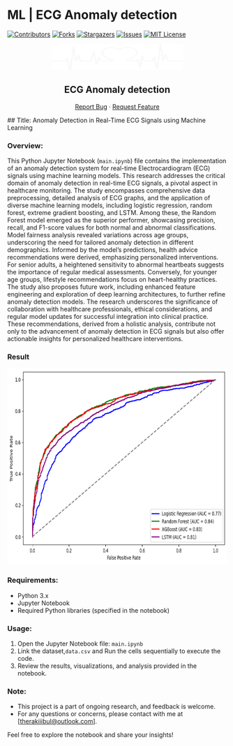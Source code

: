 # ML | ECG Anomaly detection
[![Contributors](https://img.shields.io/github/contributors/rakiiibul/MLECG.svg?style=for-the-badge)](https://github.com/rakiiibul/MLECG/graphs/contributors) [![Forks](https://img.shields.io/github/forks/rakiiibul/MLECG.svg?style=for-the-badge)](https://github.com/rakiiibul/MLECG/network/members) [![Stargazers](https://img.shields.io/github/stars/rakiiibul/MLECG.svg?style=for-the-badge)](https://github.com/rakiiibul/MLECG/stargazers) [![Issues](https://img.shields.io/github/issues/rakiiibul/MLECG.svg?style=for-the-badge)](https://github.com/rakiiibul/MLECG/issues) [![MIT License](https://img.shields.io/github/license/rakiiibul/MLECG.svg?style=for-the-badge)](https://github.com/rakiiibul/MLECG/blob/master/LICENSE)
<div id="top"></div>
<div align="center">
<a href="https://github.com/rakiiibul/MLECG">
<img src="img/logo.png" alt="Logo" width="300" height="60"></a>

<h2 align="center">
ECG Anomaly detection
</h2>

<p align="center">

<a href="https://github.com/rakiiibul/MLECG/issues">Report
Bug</a> ·
<a href="https://github.com/rakiiibul/MLECG/issues">Request
Feature</a>

</p>
</div>
## Title: Anomaly Detection in Real-Time ECG Signals using Machine Learning

### Overview:

This Python Jupyter Notebook (`main.ipynb`) file contains the implementation of an anomaly detection system for real-time Electrocardiogram (ECG) signals using machine learning models. This research addresses the critical domain of anomaly detection in real-time ECG signals, a pivotal aspect in healthcare monitoring. The study encompasses comprehensive data preprocessing, detailed analysis of ECG graphs, and the application of diverse machine learning models, including logistic regression, random forest, extreme gradient boosting, and LSTM. Among these, the Random Forest model emerged as the superior performer, showcasing precision, recall, and F1-score values for both normal and abnormal classifications. Model fairness analysis revealed variations across age groups, underscoring the need for tailored anomaly detection in different demographics. Informed by the model’s predictions, health advice recommendations were derived, emphasizing personalized interventions. For senior adults, a heightened sensitivity to abnormal heartbeats suggests the importance of regular medical assessments. Conversely, for younger age groups, lifestyle recommendations focus on heart-healthy practices. The study also proposes future work, including enhanced feature engineering and exploration of deep learning architectures, to further refine anomaly detection models. The research underscores the significance of collaboration with healthcare professionals, ethical considerations, and regular model updates for successful integration into clinical practice. These recommendations, derived from a holistic analysis, contribute not only to the advancement of anomaly detection in ECG signals but also offer actionable insights for personalized healthcare interventions.


### Result
<img src="img/roc.png" alt="Logo" width="600" height="450"></a>


### Requirements:

- Python 3.x
- Jupyter Notebook
- Required Python libraries (specified in the notebook)

### Usage:

1. Open the Jupyter Notebook file: `main.ipynb`
2. Link the dataset,`data.csv` and Run the cells sequentially to execute the code.
3. Review the results, visualizations, and analysis provided in the notebook.

### Note:

- This project is a part of ongoing research, and feedback is welcome.
- For any questions or concerns, please contact with me at [therakiiibul@outlook.com].

Feel free to explore the notebook and share your insights!
